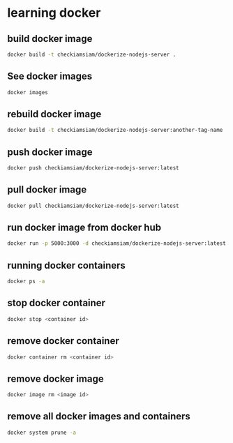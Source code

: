 # learning docker

## build docker image

```bash
docker build -t checkiamsiam/dockerize-nodejs-server .
```

## See docker images

```bash
docker images
```

## rebuild docker image

```bash
docker build -t checkiamsiam/dockerize-nodejs-server:another-tag-name .
```

## push docker image

```bash
docker push checkiamsiam/dockerize-nodejs-server:latest
```

## pull docker image

```bash
docker pull checkiamsiam/dockerize-nodejs-server:latest
```

## run docker image from docker hub

```bash
docker run -p 5000:3000 -d checkiamsiam/dockerize-nodejs-server:latest
```

## running docker containers

```bash
docker ps -a
```

## stop docker container

```bash
docker stop <container id>
```

## remove docker container

```bash
docker container rm <container id>
```

## remove docker image

```bash
docker image rm <image id>
```

## remove all docker images and containers

```bash
docker system prune -a
```
